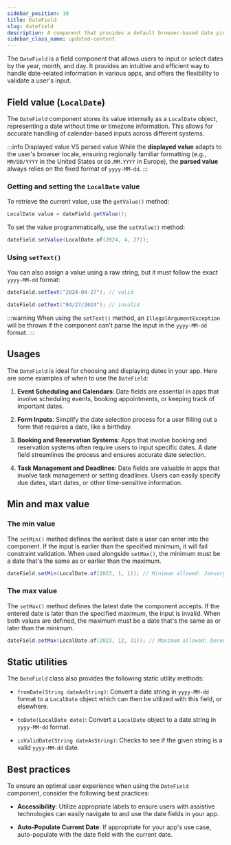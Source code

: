 ```yaml
---
sidebar_position: 10
title: DateField
slug: datefield
description: A component that provides a default browser-based date picker for selecting a date through an input field.
sidebar_class_name: updated-content
---
```


<DocChip chip='shadow' />
<DocChip chip='name' label="dwc-field" />
<DocChip chip='since' label='23.02' />
<JavadocLink type="foundation" location="com/webforj/component/field/DateField" top='true'/>

<ParentLink parent="Field" />

The `DateField` is a field component that allows users to input or select dates by the year, month, and day. It provides an intuitive and efficient way to handle date-related information in various apps, and offers the flexibility to validate a user's input.

<ComponentDemo 
path='/webforj/datefield?'
javaE='https://raw.githubusercontent.com/webforj/webforj-documentation/refs/heads/main/src/main/java/com/webforj/samples/views/fields/datefield/DateFieldView.java'
/>

## Field value (`LocalDate`)

The `DateField` component stores its value internally as a `LocalDate` object, representing a date without time or timezone information. This allows for accurate handling of calendar-based inputs across different systems.

:::info Displayed value VS parsed value 
While the **displayed value** adapts to the user's browser locale, ensuring regionally familiar formatting (e.g., `MM/DD/YYYY` in the United States or `DD.MM.YYYY` in Europe), the **parsed value** always relies on the fixed format of `yyyy-MM-dd`.
:::

### Getting and setting the `LocalDate` value

To retrieve the current value, use the `getValue()` method:

```java
LocalDate value = dateField.getValue();
```

To set the value programmatically, use the `setValue()` method:

```java
dateField.setValue(LocalDate.of(2024, 4, 27));
```

### Using `setText()`

You can also assign a value using a raw string, but it must follow the exact `yyyy-MM-dd` format:

```java
dateField.setText("2024-04-27"); // valid

dateField.setText("04/27/2024"); // invalid
```

:::warning
 When using the `setText()` method, an `IllegalArgumentException` will be thrown if the component can't parse the input in the `yyyy-MM-dd` format.
:::

## Usages

The `DateField` is ideal for choosing and displaying dates in your app. Here are some examples of when to use the `DateField`:

1. **Event Scheduling and Calendars**: Date fields are essential in apps that involve scheduling events, booking appointments, or keeping track of important dates.

2. **Form Inputs**: Simplify the date selection process for a user filling out a form that requires a date, like a birthday.

3. **Booking and Reservation Systems**: Apps that involve booking and reservation systems often require users to input specific dates. A date field streamlines the process and ensures accurate date selection.

4. **Task Management and Deadlines**: Date fields are valuable in apps that involve task management or setting deadlines. Users can easily specify due dates, start dates, or other time-sensitive information.

## Min and max value

### The min value
The `setMin()` method defines the earliest date a user can enter into the component. If the input is earlier than the specified minimum, it will fail constraint validation. When used alongside `setMax()`, the minimum must be a date that's the same as or earlier than the maximum.

```java
dateField.setMin(LocalDate.of(2023, 1, 1)); // Minimum allowed: January 1, 2023
```

### The max value
The `setMax()` method defines the latest date the component accepts. If the entered date is later than the specified maximum, the input is invalid. When both values are defined, the maximum must be a date that's the same as or later than the minimum.

```java
dateField.setMax(LocalDate.of(2023, 12, 31)); // Maximum allowed: December 31, 2023
```

## Static utilities

The `DateField` class also provides the following static utility methods:

- `fromDate(String dateAsString)`: Convert a date string in `yyyy-MM-dd` format to a `LocalDate` object which can then be utilized with this field, or elsewhere.

- `toDate(LocalDate date)`: Convert a `LocalDate` object to a date string in `yyyy-MM-dd` format.

- `isValidDate(String dateAsString)`: Checks to see if the given string is a valid `yyyy-MM-dd` date.

## Best practices

To ensure an optimal user experience when using the `DateField` component, consider the following best practices:

- **Accessibility**: Utilize appropriate labels to ensure users with assistive technologies can easily navigate to and use the date fields in your app.

- **Auto-Populate Current Date**: If appropriate for your app's use case, auto-populate with the date field with the current date.

<GiscusComments />